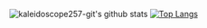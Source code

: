 ![kaleidoscope257-git's github stats](https://github-readme-stats.vercel.app/api?username=kaleidoscope257-git)
[![Top Langs](https://github-readme-stats.vercel.app/api/top-langs/?username=kaleidoscope257-git)](https://github.com/kaleidoscope257-git/github-readme-stats)
